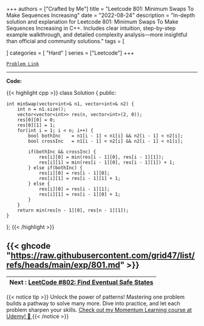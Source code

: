 
+++
authors = ["Crafted by Me"]
title = "Leetcode 801: Minimum Swaps To Make Sequences Increasing"
date = "2022-08-24"
description = "In-depth solution and explanation for Leetcode 801: Minimum Swaps To Make Sequences Increasing in C++. Includes clear intuition, step-by-step example walkthrough, and detailed complexity analysis—more insightful than official and community solutions."
tags = [
    
]
categories = [
    "Hard"
]
series = ["Leetcode"]
+++



[`Problem Link`](https://leetcode.com/problems/minimum-swaps-to-make-sequences-increasing/description/)

---

**Code:**

{{< highlight cpp >}}
class Solution {
public:

    int minSwap(vector<int>& n1, vector<int>& n2) {
        int n = n1.size();
        vector<vector<int>> res(n, vector<int>(2, 0));
        res[0][0] = 0;
        res[0][1] = 1;
        for(int i = 1; i < n; i++) {
            bool bothInc    = n1[i - 1] < n1[i] && n2[i - 1] < n2[i];
            bool crossInc   = n1[i - 1] < n2[i] && n2[i - 1] < n1[i];
            
            if(bothInc && crossInc) {
                res[i][0] = min(res[i - 1][0], res[i - 1][1]);
                res[i][1] = min(res[i - 1][0], res[i - 1][1]) + 1;                
            } else if(bothInc) {
                res[i][0] = res[i - 1][0];
                res[i][1] = res[i - 1][1] + 1;                                
            } else {
                res[i][0] = res[i - 1][1];
                res[i][1] = res[i - 1][0] + 1;                                                
            }
        }
        return min(res[n - 1][0], res[n - 1][1]);
    }
};
{{< /highlight >}}

{{< ghcode "https://raw.githubusercontent.com/grid47/list/refs/heads/main/exp/801.md" >}}
---

| Next : [LeetCode #802: Find Eventual Safe States](https://grid47.xyz/posts/leetcode_802) |
| --- |
{{< notice tip >}}
Unlock the power of patterns! Mastering one problem builds a pathway to solve many more. Dive into practice, and let each problem sharpen your skills. [Check out my Momentum Learning course at Udemy! 🚀 ](https://www.udemy.com/course/algorithms-and-data-structures-in-cpp/)
{{< /notice >}}

